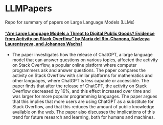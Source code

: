 # LLMPapers
Repo for summary of papers on Large Language Models (LLMs)

#### [**“Are Large Language Models a Threat to Digital Public Goods? Evidence from Activity on Stack Overflow” by Maria del Rio-Chanona, Nadzeya Laurentsyeva, and Johannes Wachs1**](https://arxiv.org/pdf/2307.07367.pdf)

- The paper investigates how the release of ChatGPT, a large language model that can answer questions on various topics, affected the activity on Stack Overflow, a popular online platform where computer programmers ask and answer questions. The paper compares the activity on Stack Overflow with similar platforms for mathematics and other languages, where ChatGPT is less capable or accessible. The paper finds that after the release of ChatGPT, the activity on Stack Overflow decreased by 16%, and this effect increased over time and was larger for more popular programming languages. The paper argues that this implies that more users are using ChatGPT as a substitute for Stack Overflow, and that this reduces the amount of public knowledge available on the web. The paper also discusses the implications of this trend for future research and learning, both for humans and machines.
